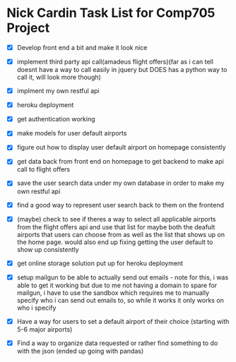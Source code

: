 # Nick Cardin Task List for Comp705 Project

- [x] Develop front end a bit and make it look nice

- [x] implement third party api call(amadeus flight offers)(far as i can tell doesnt have a way to call easily in jquery but DOES has a python way to call it, will look more though)

- [x] implment my own restful api

- [x] heroku deployment

- [x] get authentication working

- [x] make models for user default airports

- [x] figure out how to display user default airport on homepage consistently

- [x] get data back from front end on homepage to get backend to make api call to flight offers

- [x] save the user search data under my own database in order to make my own restful api

- [x] find a good way to represent user search back to them on the frontend

- [x] (maybe) check to see if theres a way to select all applicable airports from the flight offers api and use that list for maybe both the deafult airports that users can choose from as well as the list that shows up on the home page. would also end up fixing getting the user default to show up consistently

- [x] get online storage solution put up for heroku deployment

- [x] setup mailgun to be able to actually send out emails - note for this, i was able to get it working but due to me not having a domain to spare for mailgun, i have to use the sandbox which requires me to manually specify who i can send out emails to, so while it works it only works on who i specify

- [x] Have a way for users to set a default airport of their choice (starting with 5-6 major airports)

- [x] Find a way to organize data requested or rather find something to do with the json (ended up going with pandas)